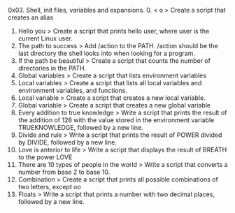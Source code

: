 0x03. Shell, init files, variables and expansions.
 0. < o > Create a script that creates an alias
1. Hello you > Create a script that prints hello user, where user is the current Linux user.
2. The path to success > Add /action to the PATH. /action should be the last directory the shell looks into when looking for a program.
3.  If the path be beautiful > Create a script that counts the number of directories in the PATH.
4. Global variables > Create a script that lists environment variables
5.  Local variables > Create a script that lists all local variables and environment variables, and functions.
6.  Local variable > Create a script that creates a new local variable.
7.  Global variable >  Create a script that creates a new global variable
8.  Every addition to true knowledge > Write a script that prints the result of the addition of 128 with the value stored in the environment variable TRUEKNOWLEDGE, followed by a new line.
9. Divide and rule >  Write a script that prints the result of POWER divided by DIVIDE, followed by a new line.
10. Love is anterior to life > Write a script that displays the result of BREATH to the power LOVE
11. There are 10 types of people in the world > Write a script that converts a number from base 2 to base 10.
12. Combination > Create a script that prints all possible combinations of two letters, except oo
13. Floats > Write a script that prints a number with two decimal places, followed by a new line.


 
